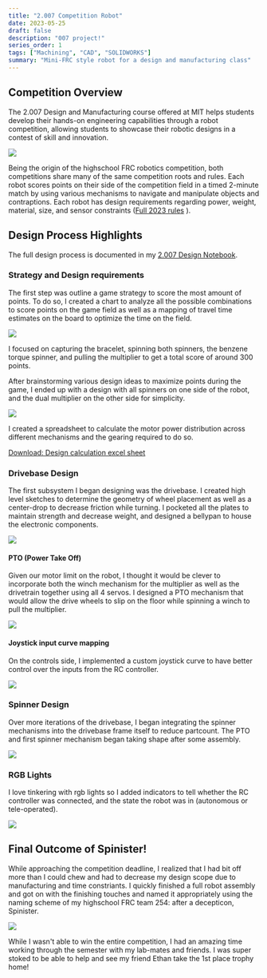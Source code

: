 ```yaml
---
title: "2.007 Competition Robot"
date: 2023-05-25
draft: false
description: "007 project!"
series_order: 1
tags: ["Machining", "CAD", "SOLIDWORKS"]
summary: "Mini-FRC style robot for a design and manufacturing class"
---
```


## Competition Overview

The 2.007 Design and Manufacturing course offered at MIT helps students develop their hands-on engineering capabilities through a robot competition, allowing students to showcase their robotic designs in a contest of skill and innovation.

<img class="thumbnailshadow" src="images/field.jpg"/>


Being the origin of the highschool FRC robotics competition, both competitions share many of the same competition roots and rules. Each robot scores points on their side of the competition field in a timed 2-minute match by using various mechanisms to navigate and manipulate objects and contraptions. Each robot has design requirements regarding power, weight, material, size, and sensor constraints ([Full 2023 rules](rules.pdf) ).

## Design Process Highlights

The full design process is documented in my [2.007 Design Notebook](007notebook.pdf).

### Strategy and Design requirements

The first step was outline a game strategy to score the most amount of points. To do so, I created a chart to analyze all the possible combinations to score points on the game field as well as a mapping of travel time estimates on the board to optimize the time on the field.

<img class="thumbnailshadow" src="images/strategy.png"/>

I focused on capturing the bracelet, spinning both spinners, the benzene torque spinner, and pulling the multiplier to get a total score of around 300 points.

After brainstorming various design ideas to maximize points during the game, I ended up with a design with all spinners on one side of the robot, and the dual multiplier on the other side for simplicity. 

<img class="thumbnailshadow" src="images/sketch.png"/>

I created a spreadsheet to calculate the motor power distribution across different mechanisms and the gearing required to do so.

[Download: Design calculation excel sheet](DBcalcs.xlsx)

### Drivebase Design

The first subsystem I began designing was the drivebase. I created high level sketches to determine the geometry of wheel placement as well as a center-drop to decrease friction while turning. I pocketed all the plates to maintain strength and decrease weight, and designed a bellypan to house the electronic components.

<img class="thumbnailshadow" src="images/drivetrain1.jpg"/>

#### PTO (Power Take Off)

Given our motor limit on the robot, I thought it would be clever to incorporate both the winch mechanism for the multiplier as well as the drivetrain together using all 4 servos. I designed a PTO mechanism that would allow the drive wheels to slip on the floor while spinning a winch to pull the multiplier.

<img class="thumbnailshadow" src="images/pto.jpg"/>

#### Joystick input curve mapping
On the controls side, I implemented a custom joystick curve to have better control over the inputs from the RC controller.

<img class="thumbnailshadow" src="images/joystick.png"/>

### Spinner Design

Over more iterations of the drivebase, I began integrating the spinner mechanisms into the drivebase frame itself to reduce partcount. The PTO and first spinner mechanism began taking shape after some assembly.

<img class="thumbnailshadow" src="images/pto2.jpg"/>

### RGB Lights

I love tinkering with rgb lights so I added indicators to tell whether the RC controller was connected, and the state the robot was in (autonomous or tele-operated).

<img class="thumbnailshadow" src="images/rgb.png"/>

## Final Outcome of Spinister!

While approaching the competition deadline, I realized that I had bit off more than I could chew and had to decrease my design scope due to manufacturing and time constriants. I quickly finished a full robot assembly and got on with the finishing touches and named it appropriately using the naming scheme of my highschool FRC team 254: after a decepticon, Spinister.

<img class="thumbnailshadow" src="images/bots.png"/>

While I wasn't able to win the entire competition, I had an amazing time working through the semester with my lab-mates and friends. I was super stoked to be able to help and see my friend Ethan take the 1st place trophy home!